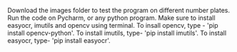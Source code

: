 Download the images folder to test the program on different number plates.
Run the code on Pycharm, or any python program. Make sure to install easyocr, imutils and opencv using terminal.
To insall opencv, type - 'pip install opencv-python'.
To install imutils, type- 'pip install imutils'.
To install easyocr, type- 'pip install easyocr'.
